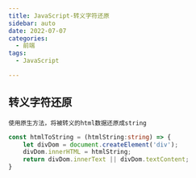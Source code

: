 ```yaml
---
title: JavaScript-转义字符还原
sidebar: auto
date: 2022-07-07
categories:
  - 前端
tags:
  - JavaScript

---
```


## 转义字符还原

	使用原生方法，将被转义的html数据还原成string

```typescript
const htmlToString = (htmlString:string) => {
    let divDom = document.createElement('div');
    divDom.innerHTML = htmlString;
    return divDom.innerText || divDom.textContent;
}
```


